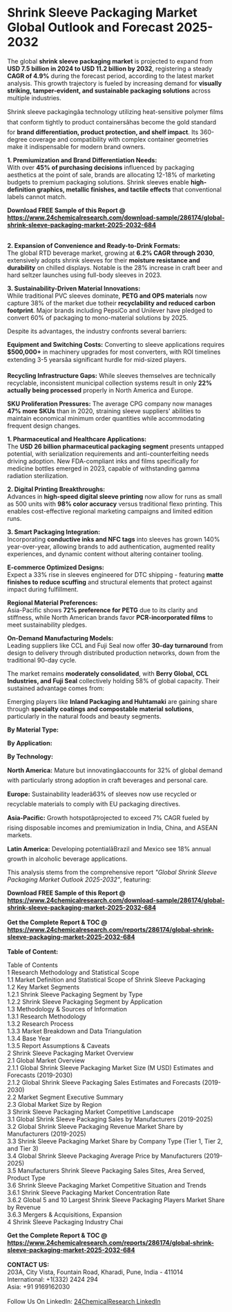 <h1>Shrink Sleeve Packaging Market Global Outlook and Forecast 2025-2032</h1><p>The global <strong>shrink sleeve packaging market</strong> is projected to expand from <strong>USD 7.5 billion in 2024 to USD 11.2 billion by 2032</strong>, registering a steady <strong>CAGR of 4.9%</strong> during the forecast period, according to the latest market analysis. This growth trajectory is fueled by increasing demand for <strong>visually striking, tamper-evident, and sustainable packaging solutions</strong> across multiple industries.</p><p>Shrink sleeve packagingâa technology utilizing heat-sensitive polymer films that conform tightly to product containersâhas become the gold standard for <strong>brand differentiation, product protection, and shelf impact</strong>. Its 360-degree coverage and compatibility with complex container geometries make it indispensable for modern brand owners.</p><p><strong>1. Premiumization and Brand Differentiation Needs:</strong><br>
With over <strong>45% of purchasing decisions</strong> influenced by packaging aesthetics at the point of sale, brands are allocating 12-18% of marketing budgets to premium packaging solutions. Shrink sleeves enable <strong>high-definition graphics, metallic finishes, and tactile effects</strong> that conventional labels cannot match.</p><div><b>Download FREE Sample of this Report @ 
            <a href="https://www.24chemicalresearch.com/download-sample/286174/global-shrink-sleeve-packaging-market-2025-2032-684">
            https://www.24chemicalresearch.com/download-sample/286174/global-shrink-sleeve-packaging-market-2025-2032-684</a></b></div><br><p><strong>2. Expansion of Convenience and Ready-to-Drink Formats:</strong><br>
The global RTD beverage market, growing at <strong>6.2% CAGR through 2030</strong>, extensively adopts shrink sleeves for their <strong>moisture resistance and durability</strong> on chilled displays. Notable is the 28% increase in craft beer and hard seltzer launches using full-body sleeves in 2023.</p><p><strong>3. Sustainability-Driven Material Innovations:</strong><br>
While traditional PVC sleeves dominate, <strong>PETG and OPS materials</strong> now capture 38% of the market due totheir <strong>recyclability and reduced carbon footprint</strong>. Major brands including PepsiCo and Unilever have pledged to convert 60% of packaging to mono-material solutions by 2025.</p><p>Despite its advantages, the industry confronts several barriers:</p><p><strong>Equipment and Switching Costs:</strong> Converting to sleeve applications requires <strong>$500,000+</strong> in machinery upgrades for most converters, with ROI timelines extending 3-5 yearsâa significant hurdle for mid-sized players.</p><p><strong>Recycling Infrastructure Gaps:</strong> While sleeves themselves are technically recyclable, inconsistent municipal collection systems result in only <strong>22% actually being processed</strong> properly in North America and Europe.</p><p><strong>SKU Proliferation Pressures:</strong> The average CPG company now manages <strong>47% more SKUs</strong> than in 2020, straining sleeve suppliers' abilities to maintain economical minimum order quantities while accommodating frequent design changes.</p><p><strong>1. Pharmaceutical and Healthcare Applications:</strong><br>
The <strong>USD 26 billion pharmaceutical packaging segment</strong> presents untapped potential, with serialization requirements and anti-counterfeiting needs driving adoption. New FDA-compliant inks and films specifically for medicine bottles emerged in 2023, capable of withstanding gamma radiation sterilization.</p><p><strong>2. Digital Printing Breakthroughs:</strong><br>
Advances in <strong>high-speed digital sleeve printing</strong> now allow for runs as small as 500 units with <strong>98% color accuracy</strong> versus traditional flexo printing. This enables cost-effective regional marketing campaigns and limited edition runs.</p><p><strong>3. Smart Packaging Integration:</strong><br>
Incorporating <strong>conductive inks and NFC tags</strong> into sleeves has grown 140% year-over-year, allowing brands to add authentication, augmented reality experiences, and dynamic content without altering container tooling.</p><p><strong>E-commerce Optimized Designs:</strong><br>
	Expect a 33% rise in sleeves engineered for DTC shipping - featuring <strong>matte finishes to reduce scuffing</strong> and structural elements that protect against impact during fulfillment.</p><p><strong>Regional Material Preferences:</strong><br>
	Asia-Pacific shows <strong>72% preference for PETG</strong> due to its clarity and stiffness, while North American brands favor <strong>PCR-incorporated films</strong> to meet sustainability pledges.</p><p><strong>On-Demand Manufacturing Models:</strong><br>
	Leading suppliers like CCL and Fuji Seal now offer <strong>30-day turnaround</strong> from design to delivery through distributed production networks, down from the traditional 90-day cycle.</p><p>The market remains <strong>moderately consolidated</strong>, with <strong>Berry Global, CCL Industries, and Fuji Seal</strong> collectively holding 58% of global capacity. Their sustained advantage comes from:</p><p>Emerging players like <strong>Inland Packaging and Huhtamaki</strong> are gaining share through <strong>specialty coatings and compostable material solutions</strong>, particularly in the natural foods and beauty segments.</p><p><strong>By Material Type:</strong></p><p><strong>By Application:</strong></p><p><strong>By Technology:</strong></p><p><strong>North America:</strong> Mature but innovatingâaccounts for 32% of global demand with particularly strong adoption in craft beverages and personal care.</p><p><strong>Europe:</strong> Sustainability leaderâ63% of sleeves now use recycled or recyclable materials to comply with EU packaging directives.</p><p><strong>Asia-Pacific:</strong> Growth hotspotâprojected to exceed 7% CAGR fueled by rising disposable incomes and premiumization in India, China, and ASEAN markets.</p><p><strong>Latin America:</strong> Developing potentialâBrazil and Mexico see 18% annual growth in alcoholic beverage applications.</p><p>This analysis stems from the comprehensive report <em>"Global Shrink Sleeve Packaging Market Outlook 2025-2032"</em>, featuring:</p><div><b>Download FREE Sample of this Report @ 
            <a href="https://www.24chemicalresearch.com/download-sample/286174/global-shrink-sleeve-packaging-market-2025-2032-684">
            https://www.24chemicalresearch.com/download-sample/286174/global-shrink-sleeve-packaging-market-2025-2032-684</a></b></div><br><div><b>Get the Complete Report & TOC @ 
            <a href="https://www.24chemicalresearch.com/reports/286174/global-shrink-sleeve-packaging-market-2025-2032-684">
            https://www.24chemicalresearch.com/reports/286174/global-shrink-sleeve-packaging-market-2025-2032-684</a></b></div><br>
            <b>Table of Content:</b><p>Table of Contents<br />
1 Research Methodology and Statistical Scope<br />
1.1 Market Definition and Statistical Scope of Shrink Sleeve Packaging<br />
1.2 Key Market Segments<br />
1.2.1 Shrink Sleeve Packaging Segment by Type<br />
1.2.2 Shrink Sleeve Packaging Segment by Application<br />
1.3 Methodology & Sources of Information<br />
1.3.1 Research Methodology<br />
1.3.2 Research Process<br />
1.3.3 Market Breakdown and Data Triangulation<br />
1.3.4 Base Year<br />
1.3.5 Report Assumptions & Caveats<br />
2 Shrink Sleeve Packaging Market Overview<br />
2.1 Global Market Overview<br />
2.1.1 Global Shrink Sleeve Packaging Market Size (M USD) Estimates and Forecasts (2019-2030)<br />
2.1.2 Global Shrink Sleeve Packaging Sales Estimates and Forecasts (2019-2030)<br />
2.2 Market Segment Executive Summary<br />
2.3 Global Market Size by Region<br />
3 Shrink Sleeve Packaging Market Competitive Landscape<br />
3.1 Global Shrink Sleeve Packaging Sales by Manufacturers (2019-2025)<br />
3.2 Global Shrink Sleeve Packaging Revenue Market Share by Manufacturers (2019-2025)<br />
3.3 Shrink Sleeve Packaging Market Share by Company Type (Tier 1, Tier 2, and Tier 3)<br />
3.4 Global Shrink Sleeve Packaging Average Price by Manufacturers (2019-2025)<br />
3.5 Manufacturers Shrink Sleeve Packaging Sales Sites, Area Served, Product Type<br />
3.6 Shrink Sleeve Packaging Market Competitive Situation and Trends<br />
3.6.1 Shrink Sleeve Packaging Market Concentration Rate<br />
3.6.2 Global 5 and 10 Largest Shrink Sleeve Packaging Players Market Share by Revenue<br />
3.6.3 Mergers & Acquisitions, Expansion<br />
4 Shrink Sleeve Packaging Industry Chai</p><div><b>Get the Complete Report & TOC @ 
            <a href="https://www.24chemicalresearch.com/reports/286174/global-shrink-sleeve-packaging-market-2025-2032-684">
            https://www.24chemicalresearch.com/reports/286174/global-shrink-sleeve-packaging-market-2025-2032-684</a></b></div><br><b>CONTACT US:</b><br>
            203A, City Vista, Fountain Road, Kharadi, Pune, India - 411014<br>
            International: +1(332) 2424 294<br>
            Asia: +91 9169162030 <br><br>
            Follow Us On LinkedIn: <a href="https://www.linkedin.com/company/24chemicalresearch/">24ChemicalResearch LinkedIn</a>